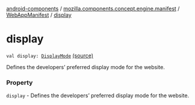 [android-components](../../index.md) / [mozilla.components.concept.engine.manifest](../index.md) / [WebAppManifest](index.md) / [display](./display.md)

# display

`val display: `[`DisplayMode`](-display-mode/index.md) [(source)](https://github.com/mozilla-mobile/android-components/blob/master/components/concept/engine/src/main/java/mozilla/components/concept/engine/manifest/WebAppManifest.kt#L53)

Defines the developers’ preferred display mode for the website.

### Property

`display` - Defines the developers’ preferred display mode for the website.